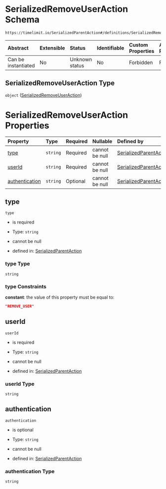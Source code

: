 # SerializedRemoveUserAction Schema

```txt
https://timelimit.io/SerializedParentAction#/definitions/SerializedRemoveUserAction
```



| Abstract            | Extensible | Status         | Identifiable | Custom Properties | Additional Properties | Access Restrictions | Defined In                                                                                        |
| :------------------ | :--------- | :------------- | :----------- | :---------------- | :-------------------- | :------------------ | :------------------------------------------------------------------------------------------------ |
| Can be instantiated | No         | Unknown status | No           | Forbidden         | Forbidden             | none                | [SerializedParentAction.schema.json\*](SerializedParentAction.schema.json "open original schema") |

## SerializedRemoveUserAction Type

`object` ([SerializedRemoveUserAction](serializedparentaction-definitions-serializedremoveuseraction.md))

# SerializedRemoveUserAction Properties

| Property                          | Type     | Required | Nullable       | Defined by                                                                                                                                                                                                                           |
| :-------------------------------- | :------- | :------- | :------------- | :----------------------------------------------------------------------------------------------------------------------------------------------------------------------------------------------------------------------------------- |
| [type](#type)                     | `string` | Required | cannot be null | [SerializedParentAction](serializedparentaction-definitions-serializedremoveuseraction-properties-type.md "https://timelimit.io/SerializedParentAction#/definitions/SerializedRemoveUserAction/properties/type")                     |
| [userId](#userid)                 | `string` | Required | cannot be null | [SerializedParentAction](serializedparentaction-definitions-serializedremoveuseraction-properties-userid.md "https://timelimit.io/SerializedParentAction#/definitions/SerializedRemoveUserAction/properties/userId")                 |
| [authentication](#authentication) | `string` | Optional | cannot be null | [SerializedParentAction](serializedparentaction-definitions-serializedremoveuseraction-properties-authentication.md "https://timelimit.io/SerializedParentAction#/definitions/SerializedRemoveUserAction/properties/authentication") |

## type



`type`

* is required

* Type: `string`

* cannot be null

* defined in: [SerializedParentAction](serializedparentaction-definitions-serializedremoveuseraction-properties-type.md "https://timelimit.io/SerializedParentAction#/definitions/SerializedRemoveUserAction/properties/type")

### type Type

`string`

### type Constraints

**constant**: the value of this property must be equal to:

```json
"REMOVE_USER"
```

## userId



`userId`

* is required

* Type: `string`

* cannot be null

* defined in: [SerializedParentAction](serializedparentaction-definitions-serializedremoveuseraction-properties-userid.md "https://timelimit.io/SerializedParentAction#/definitions/SerializedRemoveUserAction/properties/userId")

### userId Type

`string`

## authentication



`authentication`

* is optional

* Type: `string`

* cannot be null

* defined in: [SerializedParentAction](serializedparentaction-definitions-serializedremoveuseraction-properties-authentication.md "https://timelimit.io/SerializedParentAction#/definitions/SerializedRemoveUserAction/properties/authentication")

### authentication Type

`string`
